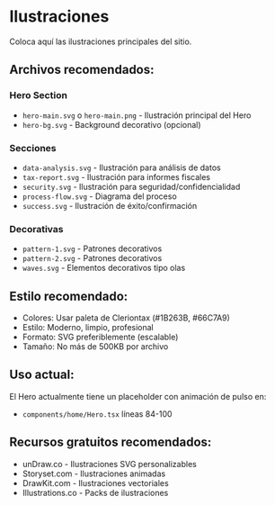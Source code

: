 # Ilustraciones

Coloca aquí las ilustraciones principales del sitio.

## Archivos recomendados:

### Hero Section
- `hero-main.svg` o `hero-main.png` - Ilustración principal del Hero
- `hero-bg.svg` - Background decorativo (opcional)

### Secciones
- `data-analysis.svg` - Ilustración para análisis de datos
- `tax-report.svg` - Ilustración para informes fiscales
- `security.svg` - Ilustración para seguridad/confidencialidad
- `process-flow.svg` - Diagrama del proceso
- `success.svg` - Ilustración de éxito/confirmación

### Decorativas
- `pattern-1.svg` - Patrones decorativos
- `pattern-2.svg` - Patrones decorativos
- `waves.svg` - Elementos decorativos tipo olas

## Estilo recomendado:
- Colores: Usar paleta de Cleriontax (#1B263B, #66C7A9)
- Estilo: Moderno, limpio, profesional
- Formato: SVG preferiblemente (escalable)
- Tamaño: No más de 500KB por archivo

## Uso actual:
El Hero actualmente tiene un placeholder con animación de pulso en:
- `components/home/Hero.tsx` líneas 84-100

## Recursos gratuitos recomendados:
- unDraw.co - Ilustraciones SVG personalizables
- Storyset.com - Ilustraciones animadas
- DrawKit.com - Ilustraciones vectoriales
- Illustrations.co - Packs de ilustraciones
